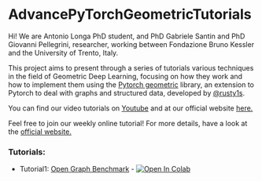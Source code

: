 # AdvancePyTorchGeometricTutorials
Hi! We are Antonio Longa PhD student, and PhD Gabriele Santin and PhD Giovanni Pellegrini, researcher, working between Fondazione Bruno Kessler and the University of Trento, Italy.

This project aims to present through a series of tutorials various techniques in the field of Geometric Deep Learning, focusing on how they work and how to implement them using the [Pytorch geometric](https://github.com/rusty1s/pytorch_geometric)
library, an extension to Pytorch to deal with graphs and structured data,
developed by [@rusty1s](https://github.com/rusty1s).

You can find our video tutorials on [Youtube](https://www.youtube.com/user/94longa2112/featured) and at our official website [here.](https://antoniolonga.github.io/Advanced_PyG_tutorials/index.html)

Feel free to join our weekly online tutorial! For more details, have a look at the  [official website.](https://antoniolonga.github.io/Advanced_PyG_tutorials/index.html)

### Tutorials:

* Tutorial1: [Open Graph Benchmark](#) - [![Open In Colab](https://colab.research.google.com/assets/colab-badge.svg)](https://colab.research.google.com/github/AntonioLonga/AdvancePyTorchGeometricTutorial/blob/main/Tutorial1/Tutorial1.ipynb)

